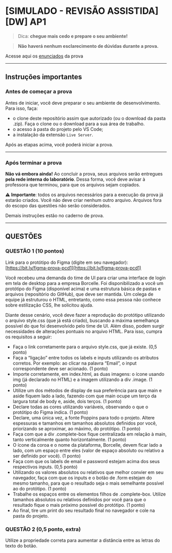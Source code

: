 # [SIMULADO - REVISÃO ASSISTIDA][DW] AP1

> Dica: **chegue mais cedo e prepare o seu ambiente!**

> **Não haverá nenhum esclarecimento de dúvidas durante a prova.**

Acesse aqui os [enunciados](https://docs.google.com/document/d/1oRJ6aF2_RAuvTwzZoN_QXC1bX6B7ijVv/edit?usp=sharing&ouid=101049285766931269321&rtpof=true&sd=true) da prova

---

## Instruções importantes

### Antes de começar a prova

Antes de iniciar, você deve preparar o seu ambiente de desenvolvimento. Para isso, faça:

- o clone deste repositório assim que autorizado (ou o download da pasta .zip). Faça o clone ou o download para a sua área de trabalho.
- o acesso à pasta do projeto pelo VS Code;
- a instalação da extensão `Live Server`. 

Após as etapas acima, você poderá iniciar a prova.

---

### Após terminar a prova

**Não vá embora ainda!** Ao concluir a prova, seus arquivos serão entregues **pela rede interna do laboratório**. 
Dessa forma, você deve avisar à professora que terminou, para que os arquivos sejam copiados.

⚠️ **Importante**: todos os arquivos necessários para a execução da prova já estarão criados. Você não deve criar nenhum outro arquivo. Arquivos fora do escopo das questões não serão considerados.

Demais instruções estão no caderno de prova.

--- 

## QUESTÕES

### QUESTÃO 1 (10 pontos)

Link para o protótipo do Figma (digite em seu navegador): [https://bit.ly/figma-prova-pcd1](https://bit.ly/figma-prova-pcd1)

Você recebeu uma demanda do time de UI para criar uma interface de login em tela de desktop para a empresa Borcelle. Foi disponibilizado a você um protótipo do Figma (disponível acima) e uma estrutura básica de pastas e arquivos (repositório do GitHub), que deve ser mantida. Um colega de equipe já estruturou o HTML, entretanto, como essa pessoa não conhece sobre estilização CSS, lhe solicitou ajuda.

Diante desse cenário, você deve fazer a reprodução do protótipo utilizando o arquivo style.css (que já está criado), buscando a máxima semelhança possível do que foi desenvolvido pelo time de UI. Além disso, podem surgir necessidades de alterações pontuais no arquivo HTML. Para isso, cumpra os requisitos a seguir: 

- Faça o link corretamente para o arquivo style.css, que já existe. (0,5 ponto)
- Faça a “ligação” entre todos os labels e inputs utilizando os atributos corretos. Por exemplo: ao clicar na palavra “Email”, o input correspondente deve ser acionado. (1 ponto)
- Importe corretamente, em index.html, as duas imagens: o ícone usando img (já declarado no HTML) e a imagem utilizando a div .image. (1 ponto)
- Utilize um dos métodos de display de sua preferência para que main e aside fiquem lado a lado, fazendo com que main ocupe um terço da largura total de body e, aside, dois terços. (1 ponto)
- Declare todas as cores utilizando variáveis, observando o que o protótipo do Figma indica. (1 ponto)
- Declare, uma única vez, a fonte Poppins para todo o projeto. Altere espessuras e tamanhos em tamanhos absolutos definidos por você, priorizando se aproximar, ao máximo, do protótipo. (1 ponto)
- Faça com que a div .complete-box fique centralizada em relação à main, tanto verticalmente quanto horizontalmente. (1 ponto)
- O ícone da coroa e o nome da plataforma, Borcelle, devem ficar lado a lado, com um espaço entre eles (valor de espaço absoluto ou relativo a ser definido por você). (1 ponto)
- Faça com que os labels de email e password estejam acima dos seus respectivos inputs. (0,5 ponto)
- Utilizando os valores absolutos ou relativos que melhor convier em seu navegador, faça com que os inputs e o botão de .form estejam do mesmo tamanho, para que o resultado seja o mais semelhante possível ao do protótipo. (1 ponto)
- Trabalhe os espaços entre os elementos filhos de .complete-box. Utilize tamanhos absolutos ou relativos definidos por você para que o resultado fique o mais próximo possível do protótipo. (1 ponto)
- Ao final, tire um print do seu resultado final no navegador e cole na pasta do projeto.

### QUESTÃO 2 (0,5 ponto, extra)

Utilize a propriedade correta para aumentar a distância entre as letras do texto do botão.

